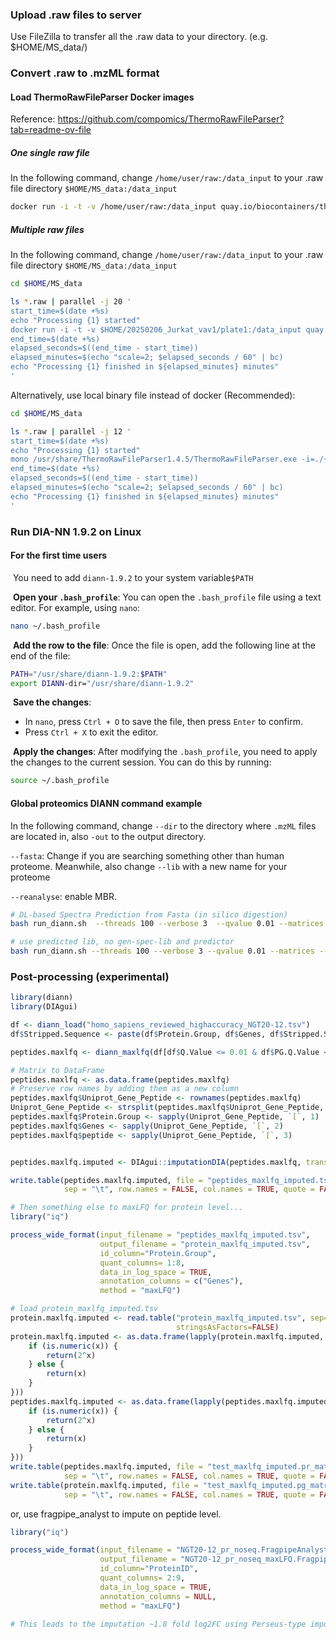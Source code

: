 ### Upload .raw files to server

Use FileZilla to transfer all the .raw data to your directory. (e.g.  $HOME/MS_data/)



### Convert .raw to .mzML format

#### Load ThermoRawFileParser Docker images

Reference: https://github.com/compomics/ThermoRawFileParser?tab=readme-ov-file

##### One single raw file

In the following command, change `/home/user/raw:/data_input` to your .raw file directory `$HOME/MS_data:/data_input`

```bash
docker run -i -t -v /home/user/raw:/data_input quay.io/biocontainers/thermorawfileparser:1.4.5--h05cac1d_1  ThermoRawFileParser.sh -d /data_input

```

##### Multiple raw files

In the following command, change `/home/user/raw:/data_input` to your .raw file directory `$HOME/MS_data:/data_input`

```bash
cd $HOME/MS_data

ls *.raw | parallel -j 20 '
start_time=$(date +%s)
echo "Processing {1} started"
docker run -i -t -v $HOME/20250206_Jurkat_vav1/plate1:/data_input quay.io/biocontainers/thermorawfileparser:1.4.5--h05cac1d_1 ThermoRawFileParser.sh -i /data_input/{1}
end_time=$(date +%s)
elapsed_seconds=$((end_time - start_time))
elapsed_minutes=$(echo "scale=2; $elapsed_seconds / 60" | bc)
echo "Processing {1} finished in ${elapsed_minutes} minutes"
'
```



Alternatively, use local binary file instead of docker (Recommended):

```bash
cd $HOME/MS_data

ls *.raw | parallel -j 12 '
start_time=$(date +%s)
echo "Processing {1} started"
mono /usr/share/ThermoRawFileParser1.4.5/ThermoRawFileParser.exe -i=./{1} -f=2
end_time=$(date +%s)
elapsed_seconds=$((end_time - start_time))
elapsed_minutes=$(echo "scale=2; $elapsed_seconds / 60" | bc)
echo "Processing {1} finished in ${elapsed_minutes} minutes"
'

```



### Run DIA-NN 1.9.2 on Linux

#### For the first time users

​	You need to add `diann-1.9.2` to your system variable`$PATH`  

​	**Open your `.bash_profile`**: You can open the `.bash_profile` file using a text editor. For example, using `nano`:

```bash
nano ~/.bash_profile
```

​	**Add the row to the file**: Once the file is open, add the following line at the end of the file:

```bash
PATH="/usr/share/diann-1.9.2:$PATH"
export DIANN-dir="/usr/share/diann-1.9.2"
```

​	**Save the changes**:

- In `nano`, press `Ctrl + O` to save the file, then press `Enter` to confirm.
- Press `Ctrl + X` to exit the editor.

​	**Apply the changes**: After modifying the `.bash_profile`, you need to apply the changes to the current session. You can do this by running:

```bash
source ~/.bash_profile
```



#### Global proteomics DIANN command example

In the following command, change `--dir` to the directory where `.mzML` files are located in, also `-out` to the output directory.

`--fasta`: Change if you are searching something other than human proteome. Meanwhile, also change `--lib` with a new name for your proteome

`--reanalyse`: enable MBR.

```bash
# DL-based Spectra Prediction from Fasta (in silico digestion)
bash run_diann.sh  --threads 100 --verbose 3  --qvalue 0.01 --matrices --out-lib ./report-lib.parquet --gen-spec-lib --predictor --xic --fasta $DIANN_dir/uniprotkb_proteome_UP000005640_Homo_sapiens_reviewed_2025_01_07.fasta --fasta-search --min-fr-mz 200 --max-fr-mz 2000 --met-excision --min-pep-len 6 --max-pep-len 40 --min-pr-mz 380 --max-pr-mz 980 --min-pr-charge 2 --max-pr-charge 6 --cut K*,R* --missed-cleavages 1 --unimod4 --var-mods 2 --var-mod UniMod:35,15.994915,M --mass-acc 20 --mass-acc-ms1 15 --double-search --relaxed-prot-inf --rt-profiling --pg-level 1 --reanalyse --dir ~/20250206_Jurkat_YDS/mzml/ --out ~/20250206_Jurkat_YDS/mzml/diann.tsv


```

```bash
# use predicted lib, no gen-spec-lib and predictor
bash run_diann.sh --threads 100 --verbose 3 --qvalue 0.01 --matrices --out-lib ./report-lib.parquet --xic --fasta $DIANN_dir/uniprotkb_proteome_UP000005640_Homo_sapiens_reviewed_2025_01_07.fasta --lib $DIANN_dir/report-lib.predicted.speclib --min-fr-mz 200 --max-fr-mz 2000 --met-excision --min-pep-len 6 --max-pep-len 40 --min-pr-mz 380 --max-pr-mz 980 --min-pr-charge 2 --max-pr-charge 6 --cut K*,R* --missed-cleavages 1 --unimod4 --var-mods 2 --var-mod UniMod:35,15.994915,M --mass-acc 20 --mass-acc-ms1 15 --double-search --relaxed-prot-inf --rt-profiling --pg-level 1 --reanalyse --dir ~/20250206_Jurkat_YDS/mzml/ --out ~/20250206_Jurkat_YDS/mzml/diann.tsv

```





### Post-processing (experimental)

```R
library(diann)
library(DIAgui)

df <- diann_load("homo_sapiens_reviewed_highaccuracy_NGT20-12.tsv")
df$Stripped.Sequence <- paste(df$Protein.Group, df$Genes, df$Stripped.Sequence, sep = "_")

peptides.maxlfq <- diann_maxlfq(df[df$Q.Value <= 0.01 & df$PG.Q.Value <= 0.01,], group.header="Stripped.Sequence", id.header = "Precursor.Id", quantity.header = "Precursor.Normalised")

# Matrix to DataFrame
peptides.maxlfq <- as.data.frame(peptides.maxlfq)
# Preserve row names by adding them as a new column
peptides.maxlfq$Uniprot_Gene_Peptide <- rownames(peptides.maxlfq)
Uniprot_Gene_Peptide <- strsplit(peptides.maxlfq$Uniprot_Gene_Peptide, "_")
peptides.maxlfq$Protein.Group <- sapply(Uniprot_Gene_Peptide, `[`, 1)
peptides.maxlfq$Genes <- sapply(Uniprot_Gene_Peptide, `[`, 2)
peptides.maxlfq$peptide <- sapply(Uniprot_Gene_Peptide, `[`, 3)


peptides.maxlfq.imputed <- DIAgui::imputationDIA(peptides.maxlfq, transformation = "log2", method = "MinProb") # log2 transformation is necessary to avoid negative imputation

write.table(peptides.maxlfq.imputed, file = "peptides_maxlfq_imputed.tsv", 
            sep = "\t", row.names = FALSE, col.names = TRUE, quote = FALSE)

# Then something else to maxLFQ for protein level...
library("iq")

process_wide_format(input_filename = "peptides_maxlfq_imputed.tsv",
                    output_filename = "protein_maxlfq_imputed.tsv",
                    id_column="Protein.Group",
                    quant_columns= 1:8,
                    data_in_log_space = TRUE,
                    annotation_columns = c("Genes"),
                    method = "maxLFQ")

# load protein_maxlfq_imputed.tsv
protein.maxlfq.imputed <- read.table("protein_maxlfq_imputed.tsv", sep="\t", header=TRUE, 
                                     stringsAsFactors=FALSE)
protein.maxlfq.imputed <- as.data.frame(lapply(protein.maxlfq.imputed, function(x) {
    if (is.numeric(x)) {
        return(2^x)
    } else {
        return(x)
    }
}))
peptides.maxlfq.imputed <- as.data.frame(lapply(peptides.maxlfq.imputed, function(x) {
    if (is.numeric(x)) {
        return(2^x)
    } else {
        return(x)
    }
}))
write.table(peptides.maxlfq.imputed, file = "test_maxlfq_imputed.pr_matrix.tsv", 
            sep = "\t", row.names = FALSE, col.names = TRUE, quote = FALSE)
write.table(protein.maxlfq.imputed, file = "test_maxlfq_imputed.pg_matrix.tsv", 
            sep = "\t", row.names = FALSE, col.names = TRUE, quote = FALSE)
```

or, use fragpipe_analyst to impute on peptide level.

```R
library("iq")

process_wide_format(input_filename = "NGT20-12_pr_noseq.FragpipeAnalyst_Imputed_matrix.tsv",
                    output_filename = "NGT20-12_pr_noseq_maxLFQ.FragpipeAnalyst_Imputed_matrix.tsv",
                    id_column="ProteinID",
                    quant_columns= 2:9,
                    data_in_log_space = TRUE,
                    annotation_columns = NULL,
                    method = "maxLFQ")

# This leads to the imputation ~1.8 fold log2FC using Perseus-type imputation. No-go.
```

